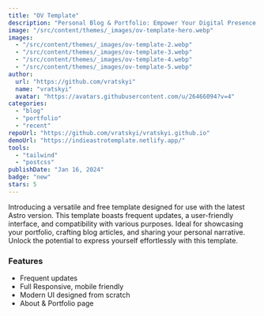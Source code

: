 ```yaml
---
title: "OV Template"
description: "Personal Blog & Portfolio: Empower Your Digital Presence."
image: "/src/content/themes/_images/ov-template-hero.webp"
images:
  - "/src/content/themes/_images/ov-template-2.webp"
  - "/src/content/themes/_images/ov-template-3.webp"
  - "/src/content/themes/_images/ov-template-4.webp"
  - "/src/content/themes/_images/ov-template-5.webp"
author:
  url: "https://github.com/vratskyi"
  name: "vratskyi"
  avatar: "https://avatars.githubusercontent.com/u/26466094?v=4"
categories:
  - "blog"
  - "portfolio"
  - "recent"
repoUrl: "https://github.com/vratskyi/vratskyi.github.io"
demoUrl: "https://indieastrotemplate.netlify.app/"
tools:
  - "tailwind"
  - "postcss"
publishDate: "Jan 16, 2024"
badge: "new"
stars: 5
---
```


<p>
  Introducing a versatile and free template designed for use with the latest Astro version. This
  template boasts frequent updates, a user-friendly interface, and compatibility with various
  purposes. Ideal for showcasing your portfolio, crafting blog articles, and sharing your personal
  narrative. Unlock the potential to express yourself effortlessly with this template.
</p>
<h3>Features</h3>
<ul>
  <li>Frequent updates</li>
  <li>Full Responsive, mobile friendly</li>
  <li>Modern UI designed from scratch</li>
  <li>About &amp; Portfolio page</li>
</ul>
